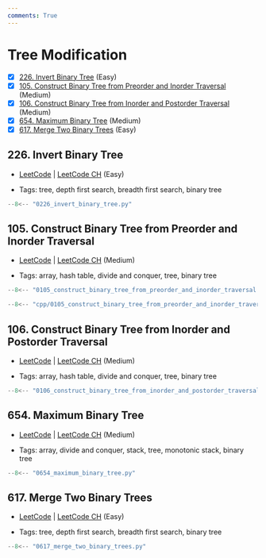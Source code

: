 ```yaml
---
comments: True
---
```


# Tree Modification

- [x] [226. Invert Binary Tree](https://leetcode.cn/problems/invert-binary-tree/) (Easy)
- [x] [105. Construct Binary Tree from Preorder and Inorder Traversal](https://leetcode.cn/problems/construct-binary-tree-from-preorder-and-inorder-traversal/) (Medium)
- [x] [106. Construct Binary Tree from Inorder and Postorder Traversal](https://leetcode.cn/problems/construct-binary-tree-from-inorder-and-postorder-traversal/) (Medium)
- [x] [654. Maximum Binary Tree](https://leetcode.cn/problems/maximum-binary-tree/) (Medium)
- [x] [617. Merge Two Binary Trees](https://leetcode.cn/problems/merge-two-binary-trees/) (Easy)

## 226. Invert Binary Tree

-   [LeetCode](https://leetcode.com/problems/invert-binary-tree/) | [LeetCode CH](https://leetcode.cn/problems/invert-binary-tree/) (Easy)

-   Tags: tree, depth first search, breadth first search, binary tree

```python title="226. Invert Binary Tree - Python Solution"
--8<-- "0226_invert_binary_tree.py"
```

## 105. Construct Binary Tree from Preorder and Inorder Traversal

-   [LeetCode](https://leetcode.com/problems/construct-binary-tree-from-preorder-and-inorder-traversal/) | [LeetCode CH](https://leetcode.cn/problems/construct-binary-tree-from-preorder-and-inorder-traversal/) (Medium)

-   Tags: array, hash table, divide and conquer, tree, binary tree

```python title="105. Construct Binary Tree from Preorder and Inorder Traversal - Python Solution"
--8<-- "0105_construct_binary_tree_from_preorder_and_inorder_traversal.py"
```

```cpp title="105. Construct Binary Tree from Preorder and Inorder Traversal - C++ Solution"
--8<-- "cpp/0105_construct_binary_tree_from_preorder_and_inorder_traversal.cc"
```

## 106. Construct Binary Tree from Inorder and Postorder Traversal

-   [LeetCode](https://leetcode.com/problems/construct-binary-tree-from-inorder-and-postorder-traversal/) | [LeetCode CH](https://leetcode.cn/problems/construct-binary-tree-from-inorder-and-postorder-traversal/) (Medium)

-   Tags: array, hash table, divide and conquer, tree, binary tree

```python title="106. Construct Binary Tree from Inorder and Postorder Traversal - Python Solution"
--8<-- "0106_construct_binary_tree_from_inorder_and_postorder_traversal.py"
```

## 654. Maximum Binary Tree

-   [LeetCode](https://leetcode.com/problems/maximum-binary-tree/) | [LeetCode CH](https://leetcode.cn/problems/maximum-binary-tree/) (Medium)

-   Tags: array, divide and conquer, stack, tree, monotonic stack, binary tree

```python title="654. Maximum Binary Tree - Python Solution"
--8<-- "0654_maximum_binary_tree.py"
```

## 617. Merge Two Binary Trees

-   [LeetCode](https://leetcode.com/problems/merge-two-binary-trees/) | [LeetCode CH](https://leetcode.cn/problems/merge-two-binary-trees/) (Easy)

-   Tags: tree, depth first search, breadth first search, binary tree

```python title="617. Merge Two Binary Trees - Python Solution"
--8<-- "0617_merge_two_binary_trees.py"
```
